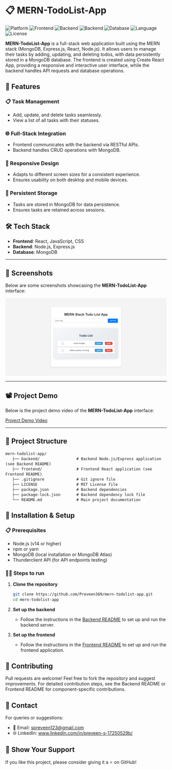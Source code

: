 # 📋 MERN-TodoList-App

![Platform](https://img.shields.io/badge/Platform-Web-blue.svg)
![Frontend](https://img.shields.io/badge/Frontend-React-orange.svg)
![Backend](https://img.shields.io/badge/Backend-Node.js-red.svg)
![Backend](https://img.shields.io/badge/Backend-Express.js-aqua.svg)
![Database](https://img.shields.io/badge/Database-MongoDB-emerald.svg)
![Language](https://img.shields.io/badge/Language-JavaScript-yellow.svg)
![License](https://img.shields.io/badge/License-MIT-lightgrey.svg)

**MERN-TodoList-App** is a full-stack web application built using the MERN stack (MongoDB, Express.js, React, Node.js). It allows users to manage their tasks by adding, updating, and deleting todos, with data persistently stored in a MongoDB database. The frontend is created using Create React App, providing a responsive and interactive user interface, while the backend handles API requests and database operations.

## 🚀 Features

### 📋 Task Management

- Add, update, and delete tasks seamlessly.
- View a list of all tasks with their statuses.

### 🌐 Full-Stack Integration

- Frontend communicates with the backend via RESTful APIs.
- Backend handles CRUD operations with MongoDB.

### 📱 Responsive Design

- Adapts to different screen sizes for a consistent experience.
- Ensures usability on both desktop and mobile devices.

### 💾 Persistent Storage

- Tasks are stored in MongoDB for data persistence.
- Ensures tasks are retained across sessions.

## 🛠️ Tech Stack

- **Frontend**: React, JavaScript, CSS
- **Backend**: Node.js, Express.js
- **Database**: MongoDB

---

## 📸 Screenshots

Below are some screenshots showcasing the **MERN-TodoList-App** interface:

![Home Page](./frontend/src/images/home-page.png)

---

## 📽️ Project Demo

Below is the project demo video of the **MERN-TodoList-App** interface:

[Project Demo Video](https://jmp.sh/fa0kA9ig)

---

## 📂 Project Structure

```
mern-todolist-app/
   ├── backend/                # Backend Node.js/Express application (see Backend README)
   ├── frontend/               # Frontend React application (see Frontend README)
   ├── .gitignore              # Git ignore file
   ├── LICENSE                 # MIT License file
   ├── package.json            # Backend dependencies
   ├── package-lock.json       # Backend dependency lock file
   └── README.md               # Main project documentation
```

## 🧪 Installation & Setup

### 📋 Prerequisites

- Node.js (v14 or higher)
- npm or yarn
- MongoDB (local installation or MongoDB Atlas)
- Thunderclient API (for API endpoints testing)

### 🧑‍💻 Steps to run

1. **Clone the repository**

   ```bash
   git clone https://github.com/Preveen369/mern-todolist-app.git
   cd mern-todolist-app
   ```

2. **Set up the backend**

   - Follow the instructions in the [Backend README](./backend/README.md) to set up and run the backend server.

3. **Set up the frontend**

   - Follow the instructions in the [Frontend README](./frontend/README.md)  to set up and run the frontend application.

## 🤝 Contributing

Pull requests are welcome! Feel free to fork the repository and suggest improvements. For detailed contribution steps, see the Backend README or Frontend README for component-specific contributions.

## 📧 Contact

For queries or suggestions:

- 📩 Email: spreveen123@gmail.com
- 🌐 LinkedIn: www.linkedin.com/in/preveen-s-17250529b/

## 🌟 Show Your Support

If you like this project, please consider giving it a ⭐ on GitHub!
